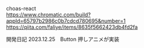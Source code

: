 choas-react  
https://www.chromatic.com/build?appId=65797b2986c0b7cdcd780695&number=1  
https://qiita.com/faliye/items/8635f5662423db4fd2fa  

開発日記
2023.12.25　Button 押しアニメが実装

